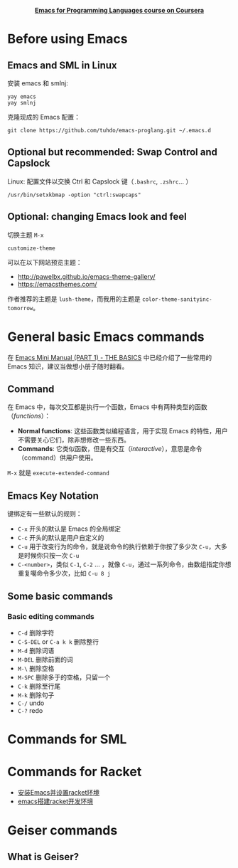 <center>

**[Emacs for Programming Languages course on Coursera](https://tuhdo.github.io/emacs-for-proglang.html)**

</center>

# Before using Emacs
## Emacs and SML in Linux
安装 emacs 和 smlnj:
```
yay emacs
yay smlnj
```
克隆现成的 Emacs 配置：
```
git clone https://github.com/tuhdo/emacs-proglang.git ~/.emacs.d
```

## Optional but recommended: Swap Control and Capslock
Linux:
配置文件以交换 Ctrl 和 Capslock 键（`.bashrc`, `.zshrc`... ）
```
/usr/bin/setxkbmap -option "ctrl:swapcaps"
```
## Optional: changing Emacs look and feel
切换主题 `M-x`
```
customize-theme
```

可以在以下网站预览主题：
- http://pawelbx.github.io/emacs-theme-gallery/
- https://emacsthemes.com/

作者推荐的主题是 `lush-theme`，而我用的主题是 `color-theme-sanityinc-tomorrow`。

# General basic Emacs commands
在 [Emacs Mini Manual (PART 1) - THE BASICS](https://tuhdo.github.io/emacs-tutor.html) 中已经介绍了一些常用的 Emacs 知识，建议当做想小册子随时翻看。
## Command
在 Emacs 中，每次交互都是执行一个函数，Emacs 中有两种类型的函数（*functions*）：
- **Normal functions**: 这些函数类似编程语言，用于实现 Emacs 的特性，用户不需要关心它们，除非想修改一些东西。
- **Commands**: 它类似函数，但是有交互（*interactive*），意思是命令（command）供用户使用。

`M-x` 就是 `execute-extended-command`

## Emacs Key Notation
键绑定有一些默认的规则：
- `C-x` 开头的默认是 Emacs 的全局绑定
- `C-c` 开头的默认是用户自定义的
- `C-u` 用于改变行为的命令，就是说命令的执行依赖于你按了多少次 `C-u`，大多是时候你只按一次 `C-u`
- `C-<number>`，类似 `C-1`, `C-2` ... ，就像 `C-u`，通过一系列命令，由数组指定你想重复噶命令多少次，比如 `C-u 8 j`

## Some basic commands
### Basic editing commands
- `C-d` 删除字符
- `C-S-DEL` or `C-a k k` 删除整行
- `M-d` 删除词语
- `M-DEL` 删除前面的词
- `M-\` 删除空格
- `M-SPC` 删除多于的空格，只留一个
- `C-k` 删除至行尾
- `M-k` 删除句子
- `C-/` undo
- `C-?` redo

# Commands for SML
# Commands for Racket
- [安装Emacs并设置racket环境](https://www.cnblogs.com/invoker-/p/8997881.html)
- [emacs搭建racket开发环境](https://www.cnblogs.com/gccbuaa/p/7098728.html)

# Geiser commands
## What is Geiser?
